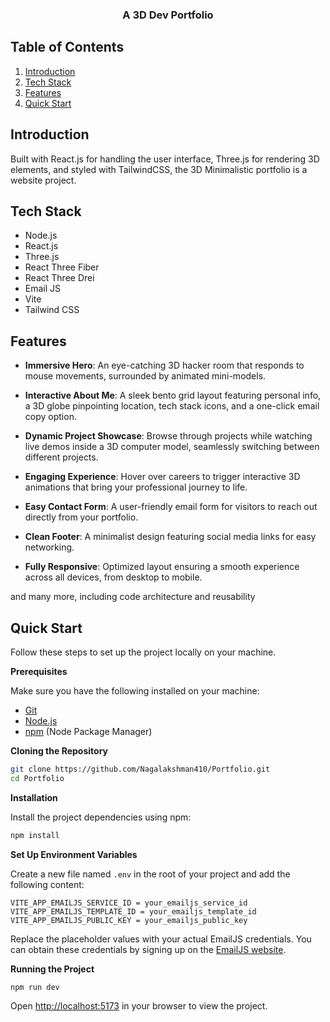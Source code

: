   <h3 align="center">A 3D Dev Portfolio</h3>

## <a name="table">Table of Contents</a>

1. [Introduction](#introduction)
2. [Tech Stack](#tech-stack)
3. [Features](#features)
4. [Quick Start](#quick-start)

## <a name="introduction">Introduction</a>

Built with React.js for handling the user interface, Three.js for rendering 3D elements, and styled with TailwindCSS, the 3D Minimalistic portfolio is a website project.

## <a name="tech-stack">Tech Stack</a>

- Node.js
- React.js
- Three.js
- React Three Fiber
- React Three Drei
- Email JS
- Vite
- Tailwind CSS

## <a name="features">Features</a>

- **Immersive Hero**: An eye-catching 3D hacker room that responds to mouse movements, surrounded by animated mini-models.

- **Interactive About Me**: A sleek bento grid layout featuring personal info, a 3D globe pinpointing location, tech stack icons, and a one-click email copy option.

- **Dynamic Project Showcase**: Browse through projects while watching live demos inside a 3D computer model, seamlessly switching between different projects.

- **Engaging Experience**: Hover over careers to trigger interactive 3D animations that bring your professional journey to life.

- **Easy Contact Form**: A user-friendly email form for visitors to reach out directly from your portfolio.

- **Clean Footer**: A minimalist design featuring social media links for easy networking.

- **Fully Responsive**: Optimized layout ensuring a smooth experience across all devices, from desktop to mobile.

and many more, including code architecture and reusability 

## <a name="quick-start">Quick Start</a>

Follow these steps to set up the project locally on your machine.

**Prerequisites**

Make sure you have the following installed on your machine:

- [Git](https://git-scm.com/)
- [Node.js](https://nodejs.org/en)
- [npm](https://www.npmjs.com/) (Node Package Manager)

**Cloning the Repository**

```bash
git clone https://github.com/Nagalakshman410/Portfolio.git
cd Portfolio
```

**Installation**

Install the project dependencies using npm:

```bash
npm install
```

**Set Up Environment Variables**

Create a new file named `.env` in the root of your project and add the following content:

```env
VITE_APP_EMAILJS_SERVICE_ID = your_emailjs_service_id
VITE_APP_EMAILJS_TEMPLATE_ID = your_emailjs_template_id
VITE_APP_EMAILJS_PUBLIC_KEY = your_emailjs_public_key
```

Replace the placeholder values with your actual EmailJS credentials. You can obtain these credentials by signing up on the [EmailJS website](https://www.emailjs.com/).

**Running the Project**

```bash
npm run dev
```

Open [http://localhost:5173](http://localhost:5173) in your browser to view the project.
